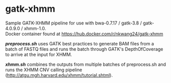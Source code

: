 # gatk-xhmm

Sample GATK-XHMM pipeline for use with bwa-0.7.17 / gatk-3.8 / gatk-4.0.9.0 / xhmm-1.0.  
Docker container found at https://hub.docker.com/r/nkwang24/gatk-xhmm

**_preprocess.sh_** uses GATK best practices to generate BAM files from a batch of FASTQ files and runs the batch through GATK's DepthOfCoverage to arrive at the input for XHMM.

**_xhmm.sh_** combines the outputs from multiple batches of preprocess.sh and runs the XHMM CNV calling pipeline (http://atgu.mgh.harvard.edu/xhmm/tutorial.shtml).
